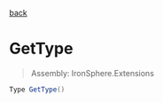 ﻿

[back](/IronSphere.Extensions/types/DateTimeSpanType)

# GetType

> Assembly: IronSphere.Extensions

```csharp
Type GetType()
```



 
